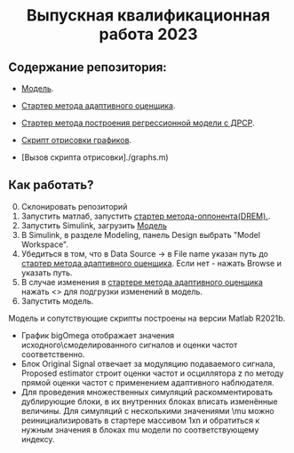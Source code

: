 
<h1 align="center"> Выпускная квалификационная работа 2023 </h1>

## Содержание репозитория:
* [Модель](./adaptive_observer_for_sin_signal_original.slx).

* [Стартер метода адаптивного оценщика](./variables2n1.m).

* [Стартер метода построения регрессионной модели с ДРСР](./starter3.m).

* [Скрипт отрисовки графиков](./plot_pres4.m).

* [Вызов скрипта отрисовки]./graphs.m)
## Как работать?
0. Склонировать репозиторий
1. Запустить матлаб, запустить [стартер метода-оппонента(DREM).](./starter3.m).
2. Запустить Simulink, загрузить [Модель](./adaptive_observer_for_sin_signal_original.slx)
3. В Simulink, в разделе Modeling, панель Design выбрать "Model Workspace".
4. Убедиться в том, что в Data Source -> в File name указан путь до  [стартер метода адаптивного оценщика](./variables2n1.m). Если нет - нажать Browse и указать путь.
5. В случае изменения в [стартере метода адаптивного оценщика](./variables2n1.m) нажать <<Reinitialize from Source>> для подгрузки изменений в модель.
6. Запустить модель.

Модель и сопутствующие скрипты построены на версии Matlab R2021b.

* График bigOmega отображает значения исходного\смоделированного сигналов и оценки частот соответственно.
* Блок Original Signal отвечает за модуляцию подаваемого сигнала, Proposed estimator строит оценки частот и осциллятора z по методу прямой оценки частот с применением адаптивного наблюдателя. 
* Для проведения множественных симуляций раскомментировать дублирующие блоки, в их внутренних блоках вписать изменённые величины. Для симуляций с несколькими значениями \mu можно реинициализировать в стартере массивом 1xn и обратиться к нужным значения в блоках mu модели по соответствующему индексу.
  
